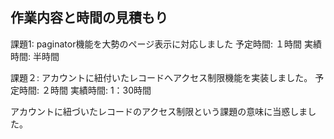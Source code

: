 ## 作業内容と時間の見積もり

課題1: paginator機能を大勢のページ表示に対応しました
予定時間: １時間
実績時間: 半時間

課題２: アカウントに紐付いたレコードへアクセス制限機能を実装しました。
予定時間: ２時間
実績時間: 1：30時間

アカウントに紐づいたレコードのアクセス制限という課題の意味に当惑しました。
